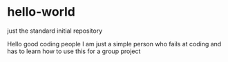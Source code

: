 # hello-world
just the standard initial repository

Hello good coding people
I am just a simple person who fails at coding and has to learn how to use this for a group project
